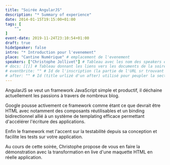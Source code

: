 ```yaml
---
title: "Soirée AngularJS"
description: "* Summary of experience"
date: 2014-01-15T19:15:00+01:00
tags: [
    "",
]
event-date: 2019-11-24T23:10:54+01:00
draft: true
hideSpeaker: false
intro: "* Introduction pour l'evenement"
place: "Cantine Numérique" # emplacement de l'evenement
speakers: ["Christophe Jollivet"] # Tableau avec les nom des speakers entre " et séparé par des , et doit être identique au titre du speaker enregistré !
# docs: [[]] # Tableau donnant les liens vers les documents de la soirée hors affiche - exemple : [["L'inauguration","http://toursjug.cloud.xwiki.com/xwiki/bin/download/Meetings/20080409/InaugurationToursJUG.pdf"], ["Unitils et Selenium","Unitils-Selenium.pdf"]]
# eventbrite: "" # Id de l'inscription (la partie de l'URL sr trouvant après https://www.eventbrite.fr/e/ )
# after: "" # Id (title urlizé d'un after) utilisé pour peupler la section after d'un evvent (exemple : apside-after-01)
---
```


AngularJS se veut un framework JavaScript simple et productif, il déchaine actuellement les passions à travers de nombreux blog.

Google pousse activement ce framework comme étant ce que devrait être HTML avec notamment des composants réutilisables et un binding bidirectionnel allié à un système de templating efficace permettant d'accélérer l'écriture des applications.

Enfin le framework met l'accent sur la testabilité depuis sa conception et facilite les tests sur votre application.

Au cours de cette soirée, Christophe propose de vous en faire la démonstration avec la transformation en live d'une maquette HTML en réelle application.
